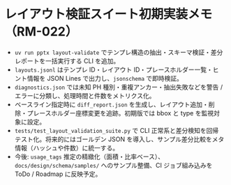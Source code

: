 # レイアウト検証スイート初期実装メモ（RM-022）

- `uv run pptx layout-validate` でテンプレ構造の抽出・スキーマ検証・差分レポートを一括実行する CLI を追加。
- `layouts.jsonl` はテンプレ ID・レイアウト ID・プレースホルダー一覧・ヒント情報を JSON Lines で出力し、`jsonschema` で即時検証。
- `diagnostics.json` では未知 PH 種別・重複アンカー・抽出失敗などを警告 / エラーに分類し、処理時間と件数をメトリクス化。
- ベースライン指定時に `diff_report.json` を生成し、レイアウト追加・削除・プレースホルダー座標変更を追跡。初期版では bbox と type を監視対象に設定。
- `tests/test_layout_validation_suite.py` で CLI 正常系と差分検知を回帰テスト化。将来的にはゴールデン JSON を導入し、サンプル差分比較をメタ情報（ハッシュや件数）に統一する。
- 今後: `usage_tags` 推定の精緻化（面積・比率ベース）、`docs/design/schema/samples/` へのサンプル整備、CI ジョブ組み込みを ToDo / Roadmap に反映予定。
